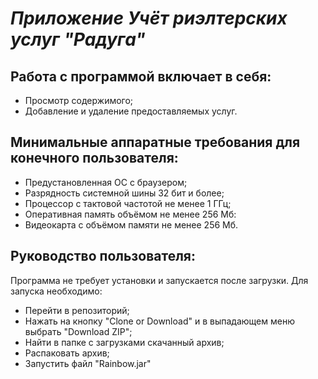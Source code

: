 # *Приложение Учёт риэлтерских услуг "Радуга"*


## Работа с программой включает в себя:
- Просмотр содержимого;
- Добавление и удаление предоставляемых услуг.

## Минимальные аппаратные требования для конечного пользователя:
- Предустановленная ОС с браузером;
- Разрядность системной шины 32 бит и более;
- Процессор с тактовой частотой не менее 1 ГГц;
- Оперативная память объёмом не менее 256 Мб:
- Видеокарта с объёмом памяти не менее 256 Мб.

## Руководство пользователя:
Программа не требует установки и запускается после загрузки.
Для запуска необходимо:
- Перейти в репозиторий;
- Нажать на кнопку "Clone or Download" и в выпадающем меню выбрать "Download ZIP";
- Найти в папке с загрузками скачанный архив;
- Распаковать архив;
- Запустить файл "Rainbow.jar"
